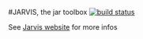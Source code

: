 #JARVIS, the jar toolbox [![build status](http://travis-ci.org/rlespinasse/jarvis.png)](http://travis-ci.org/rlespinasse/jarvis)

See [Jarvis website](http://rlespinasse.github.com/jarvis) for more infos
